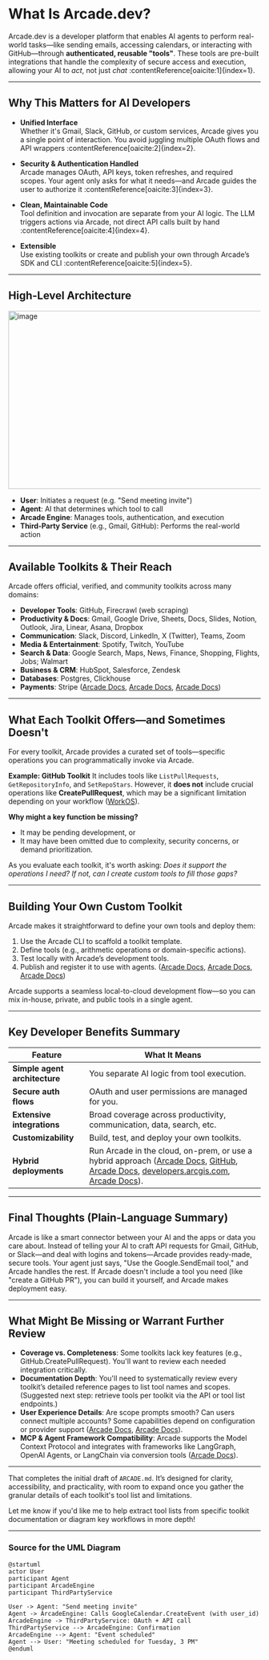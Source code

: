 # What Is Arcade.dev?

Arcade.dev is a developer platform that enables AI agents to perform real-world tasks—like sending emails, accessing calendars, or interacting with GitHub—through **authenticated, reusable "tools"**. These tools are pre-built integrations that handle the complexity of secure access and execution, allowing your AI to *act*, not just *chat* :contentReference[oaicite:1]{index=1}.

---

## Why This Matters for AI Developers

- **Unified Interface**  
  Whether it's Gmail, Slack, GitHub, or custom services, Arcade gives you a single point of interaction. You avoid juggling multiple OAuth flows and API wrappers :contentReference[oaicite:2]{index=2}.

- **Security & Authentication Handled**  
  Arcade manages OAuth, API keys, token refreshes, and required scopes. Your agent only asks for what it needs—and Arcade guides the user to authorize it :contentReference[oaicite:3]{index=3}.

- **Clean, Maintainable Code**  
  Tool definition and invocation are separate from your AI logic. The LLM triggers actions via Arcade, not direct API calls built by hand :contentReference[oaicite:4]{index=4}.

- **Extensible**  
  Use existing toolkits or create and publish your own through Arcade’s SDK and CLI :contentReference[oaicite:5]{index=5}.

---

## High-Level Architecture

<img width="853" height="355" alt="image" src="https://github.com/user-attachments/assets/b60a837d-25df-486e-8e16-5aea81e8d27e" />

* **User**: Initiates a request (e.g. "Send meeting invite")
* **Agent**: AI that determines which tool to call
* **Arcade Engine**: Manages tools, authentication, and execution
* **Third‑Party Service** (e.g., Gmail, GitHub): Performs the real-world action

---

## Available Toolkits & Their Reach

Arcade offers official, verified, and community toolkits across many domains:

* **Developer Tools**: GitHub, Firecrawl (web scraping)
* **Productivity & Docs**: Gmail, Google Drive, Sheets, Docs, Slides, Notion, Outlook, Jira, Linear, Asana, Dropbox
* **Communication**: Slack, Discord, LinkedIn, X (Twitter), Teams, Zoom
* **Media & Entertainment**: Spotify, Twitch, YouTube
* **Search & Data**: Google Search, Maps, News, Finance, Shopping, Flights, Jobs; Walmart
* **Business & CRM**: HubSpot, Salesforce, Zendesk
* **Databases**: Postgres, Clickhouse
* **Payments**: Stripe ([Arcade Docs][1], [Arcade Docs][2], [Arcade Docs][3])

---

## What Each Toolkit Offers—and Sometimes Doesn't

For every toolkit, Arcade provides a curated set of tools—specific operations you can programmatically invoke via Arcade.

**Example: GitHub Toolkit**
It includes tools like `ListPullRequests`, `GetRepositoryInfo`, and `SetRepoStars`. However, it **does not** include crucial operations like **CreatePullRequest**, which may be a significant limitation depending on your workflow ([WorkOS][4]).

**Why might a key function be missing?**

* It may be pending development, or
* It may have been omitted due to complexity, security concerns, or demand prioritization.

As you evaluate each toolkit, it's worth asking:
*Does it support the operations I need? If not, can I create custom tools to fill those gaps?*

---

## Building Your Own Custom Toolkit

Arcade makes it straightforward to define your own tools and deploy them:

1. Use the Arcade CLI to scaffold a toolkit template.
2. Define tools (e.g., arithmetic operations or domain-specific actions).
3. Test locally with Arcade’s development tools.
4. Publish and register it to use with agents. ([Arcade Docs][5], [Arcade Docs][6], [Arcade Docs][3])

Arcade supports a seamless local-to-cloud development flow—so you can mix in-house, private, and public tools in a single agent.

---

## Key Developer Benefits Summary

| Feature                       | What It Means                                                                                                                                                |
| ----------------------------- | ------------------------------------------------------------------------------------------------------------------------------------------------------------ |
| **Simple agent architecture** | You separate AI logic from tool execution.                                                                                                                   |
| **Secure auth flows**         | OAuth and user permissions are managed for you.                                                                                                              |
| **Extensive integrations**    | Broad coverage across productivity, communication, data, search, etc.                                                                                        |
| **Customizability**           | Build, test, and deploy your own toolkits.                                                                                                                   |
| **Hybrid deployments**        | Run Arcade in the cloud, on-prem, or use a hybrid approach ([Arcade Docs][7], [GitHub][8], [Arcade Docs][9], [developers.arcgis.com][10], [Arcade Docs][6]). |

---

## Final Thoughts (Plain-Language Summary)

Arcade is like a smart connector between your AI and the apps or data you care about. Instead of telling your AI to craft API requests for Gmail, GitHub, or Slack—and deal with logins and tokens—Arcade provides ready-made, secure tools. Your agent just says, "Use the Google.SendEmail tool," and Arcade handles the rest. If Arcade doesn't include a tool you need (like "create a GitHub PR"), you can build it yourself, and Arcade makes deployment easy.

---

## What Might Be Missing or Warrant Further Review

* **Coverage vs. Completeness**: Some toolkits lack key features (e.g., GitHub.CreatePullRequest). You'll want to review each needed integration critically.
* **Documentation Depth**: You'll need to systematically review every toolkit’s detailed reference pages to list tool names and scopes. (Suggested next step: retrieve tools per toolkit via the API or tool list endpoints.)
* **User Experience Details**: Are scope prompts smooth? Can users connect multiple accounts? Some capabilities depend on configuration or provider support ([Arcade Docs][11], [Arcade Docs][6]).
* **MCP & Agent Framework Compatibility**: Arcade supports the Model Context Protocol and integrates with frameworks like LangGraph, OpenAI Agents, or LangChain via conversion tools ([Arcade Docs][12]).

---

That completes the initial draft of `ARCADE.md`. It’s designed for clarity, accessibility, and practicality, with room to expand once you gather the granular details of each toolkit's tool list and limitations.

Let me know if you'd like me to help extract tool lists from specific toolkit documentation or diagram key workflows in more depth!

[1]: https://docs.arcade.dev/home/auth/how-arcade-helps?utm_source=chatgpt.com "How Arcade helps with Agent Authorization"
[2]: https://docs.arcade.dev/toolkits?utm_source=chatgpt.com "Arcade Toolkit"
[3]: https://docs.arcade.dev/?utm_source=chatgpt.com "Arcade Docs - Arcade.dev's"
[4]: https://workos.com/blog/what-is-arcade-dev-an-llm-tool-calling-platform?utm_source=chatgpt.com "What is Arcade.dev? An LLM tool calling platform"
[5]: https://docs.arcade.dev/home/build-tools/create-a-toolkit?utm_source=chatgpt.com "Creating a Toolkit"
[6]: https://docs.arcade.dev/home/faq?utm_source=chatgpt.com "Frequently Asked Questions - Arcade Docs"
[7]: https://docs.arcade.dev/home/hosting-overview?utm_source=chatgpt.com "Hosting Overview"
[8]: https://github.com/ArcadeAI/arcade-ai/blob/main/README.md?utm_source=chatgpt.com "README.md - ArcadeAI/arcade-ai"
[9]: https://docs.arcade.dev/home/quickstart?utm_source=chatgpt.com "Start using Arcade"
[10]: https://developers.arcgis.com/arcade/?utm_source=chatgpt.com "Introduction | ArcGIS Arcade - Esri Developer"
[11]: https://docs.arcade.dev/home/oai-agents/use-arcade-tools?utm_source=chatgpt.com "Use Arcade with OpenAI Agents"
[12]: https://docs.arcade.dev/home/langchain/use-arcade-tools?utm_source=chatgpt.com "Use Arcade tools with LangGraph"


---

### Source for the UML Diagram
  
```plantuml
@startuml
actor User
participant Agent
participant ArcadeEngine
participant ThirdPartyService

User -> Agent: "Send meeting invite"
Agent -> ArcadeEngine: Calls GoogleCalendar.CreateEvent (with user_id)
ArcadeEngine -> ThirdPartyService: OAuth + API call
ThirdPartyService --> ArcadeEngine: Confirmation
ArcadeEngine --> Agent: "Event scheduled"
Agent --> User: "Meeting scheduled for Tuesday, 3 PM"
@enduml
```

